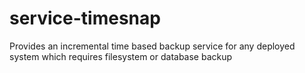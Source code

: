 # service-timesnap

Provides an incremental time based backup service for any deployed system which requires filesystem or database backup